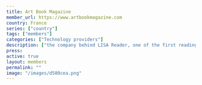 ```yaml
---
title: Art Book Magazine
member_url: https://www.artbookmagazine.com
country: France
series: ["country"] 
tags: ["members"]
categories: ["Technology providers"]
description: ["the company behind LISA Reader, one of the first reading apps having supported the LCP DRM."]
press:
active: true
layout: members 
permalink: ""
image: "/images/d580cea.png"
---
```

